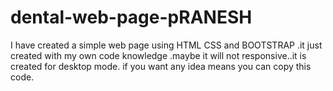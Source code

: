 # dental-web-page-pRANESH
I have created a simple web page using HTML CSS and BOOTSTRAP .it just created with my  own code knowledge .maybe it will not responsive..it  is created for desktop mode. if you want any idea means you can  copy this code.
